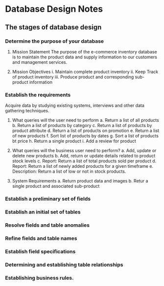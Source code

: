 # Database Design Notes

## The stages of database design

### Determine the purpose of your database

1. Mission Statement
   The purpose of the e-commerce inventory database is to maintain the product data and supply information to our customers and management services.

2. Mission Objectives
   i. Maintain complete product inventory
   ii. Keep Track of product inventory
   iii. Produce product and corresponding sub-product information

### Establish the requirements

Acquire data by studying existing systems, interviews and other data gathering techniques.

1. What queries will the user need to perform
   a. Return a list of all products
   b. Return a list of products by category
   c. Return a list of products by product attribute
   d. Return a list of products on promotion
   e. Return a list of new products
   f. Sort list of products by dates
   g. Sort a list of products bt price
   h. Return a single product
   i. Add a review for product

2. What queries will the business user need to perform?
   a. Add, update or delete new products
   b. Add, return or update details related to product stock levels
   c. Report: Return a list of total products sold per product
   d. Report: Return a list of newly added products for a given timeframe
   e. Description: Return a list of low or not in stock products.

3. System Requirements
   a. Return product data and images
   b. Retur a single product and associated sub-product

### Establish a preliminary set of fields

### Establish an initial set of tables

### Resolve fields and table anomalies

### Refine fields and table names

### Establish field specifications

### Determining and establishing table relationships

### Establishing business rules.
